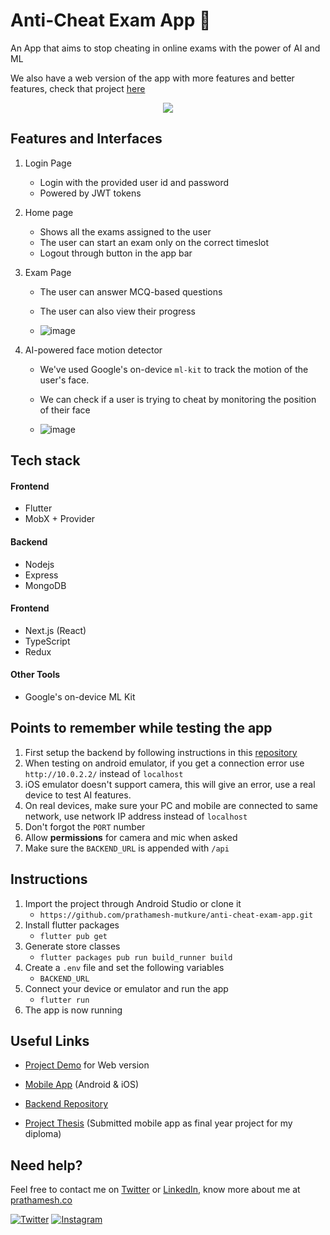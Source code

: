 




# Anti-Cheat Exam App  🌟


An App that aims to stop cheating in online exams with the power of AI and ML

We also have a web version of the app with more features and better features, check that project [here](https://github.com/prathamesh-mutkure/anti-cheat-app-web)

<p align="center">  
<img src="https://user-images.githubusercontent.com/28570857/178106216-25d91b1c-06cf-42fa-85fc-cf3540868b1f.png"/>  
</p>



## Features and Interfaces

1. Login Page
   - Login with the provided user id and password
   - Powered by JWT tokens

2. Home page
   - Shows all the exams assigned to the user
   - The user can start an exam only on the correct timeslot
   - Logout through button in the app bar

3. Exam Page
   - The user can answer MCQ-based questions
   - The user can also view their progress

   - ![image](https://user-images.githubusercontent.com/28570857/179022654-f59b6b0c-77d7-48f4-9a55-32813378a696.png)


7. AI-powered face motion detector
   - We've used Google's on-device `ml-kit` to track the motion of the user's face.
   - We can check if a user is trying to cheat by monitoring the position of their face

   - ![image](https://user-images.githubusercontent.com/28570857/179022316-45cf8a11-9d5a-411f-b4ce-89d1ea02e478.png)



## Tech stack

#### Frontend
- Flutter
- MobX + Provider

#### Backend
- Nodejs
- Express
- MongoDB

#### Frontend

- Next.js (React)
- TypeScript
- Redux


#### Other Tools
- Google's on-device ML Kit

## Points to remember while testing the app

1. First setup the backend by following instructions in this [repository](https://github.com/prathamesh-mutkure/anti-cheat-app-backend)
2. When testing on android emulator, if you get a connection error use `http://10.0.2.2/` instead of `localhost`
3. iOS emulator doesn't support camera, this will give an error, use a real device to test AI features.
4. On real devices, make sure your PC and mobile are connected to same network, use network IP address instead of `localhost`
5. Don't forgot the `PORT` number
6. Allow **permissions** for camera and mic when asked
7. Make sure the `BACKEND_URL` is appended with `/api`

## Instructions


1. Import the project through Android Studio or clone it
   - `https://github.com/prathamesh-mutkure/anti-cheat-exam-app.git`
3. Install flutter packages
   - `flutter pub get`
4. Generate store classes
   - `flutter packages pub run build_runner build`
5. Create a `.env` file and set the following variables
   -  `BACKEND_URL`
6. Connect your device or emulator and run the app
   - `flutter run`
7. The app is now running


## Useful Links


- [Project Demo](https://anti-cheat-exam-app.vercel.app/) for Web version
- [Mobile App](https://github.com/prathamesh-mutkure/anti-cheat-exam-app) (Android & iOS)

- [Backend Repository](https://github.com/prathamesh-mutkure/anti-cheat-app-backend)

- [Project Thesis](https://drive.google.com/file/d/1fXXXjcE74pIOEwavstTmporuOECc7cUu/view) (Submitted mobile app as final year project for my diploma)


## Need help?

Feel free to contact me on [Twitter](https://twitter.com/prathamesh_io/) or [LinkedIn](https://www.linkedin.com/in/prathamesh-mutkure/), know more about me at [prathamesh.co](https://prathamesh.co)

[![Twitter](https://img.shields.io/badge/Twitter-follow-blue.svg?logo=twitter&logoColor=white)](https://twitter.com/prathamesh_io/) [![Instagram](https://img.shields.io/badge/Instagram-follow-purple.svg?logo=instagram&logoColor=white)](https://www.instagram.com/prathamesh_mutkure/) 
